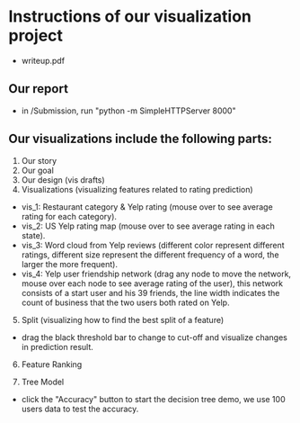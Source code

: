 # Instructions of our visualization project

- writeup.pdf

## Our report

- in /Submission, run "python -m SimpleHTTPServer 8000"

## Our visualizations include the following parts:

1) Our story
2) Our goal
3) Our design (vis drafts)
4) Visualizations (visualizing features related to rating prediction)

 - vis_1: Restaurant category & Yelp rating (mouse over to see average rating for each category).
 - vis_2: US Yelp rating map (mouse over to see average rating in each state).
 - vis_3: Word cloud from Yelp reviews (different color represent different ratings, different size represent the different frequency of a word, the larger the more frequent).
 - vis_4: Yelp user friendship network (drag any node to move the network, mouse over each node to see average rating of the user), this network consists of a start user and his 39 friends, the line width indicates the count of business that the two users both rated on Yelp.

5) Split (visualizing how to find the best split of a feature)

 - drag the black threshold bar to change to cut-off and visualize changes in prediction result.

6) Feature Ranking

7) Tree Model
- click the "Accuracy" button to start the decision tree demo, we use 100 users data to test the accuracy.
